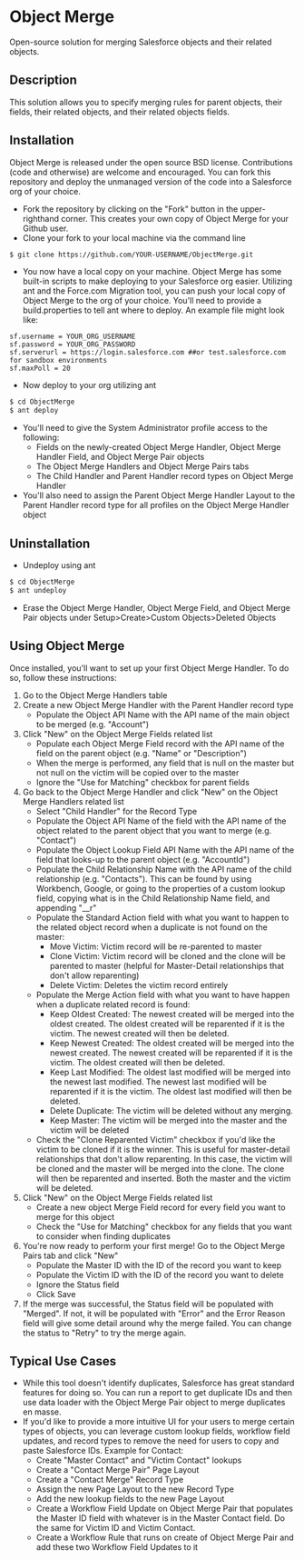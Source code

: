 # Object Merge

Open-source solution for merging Salesforce objects and their related objects.

## Description

This solution allows you to specify merging rules for parent objects, their fields, their related objects, and their related objects fields.

## Installation

Object Merge is released under the open source BSD license. Contributions (code and otherwise) are welcome and encouraged. You can fork this repository and deploy the unmanaged version of the code into a Salesforce org of your choice.

* Fork the repository by clicking on the "Fork" button in the upper-righthand corner. This creates your own copy of Object Merge for your Github user.
* Clone your fork to your local machine via the command line
```sh
$ git clone https://github.com/YOUR-USERNAME/ObjectMerge.git
```
* You now have a local copy on your machine. Object Merge has some built-in scripts to make deploying to your Salesforce org easier. Utilizing ant and the Force.com Migration tool, you can push your local copy of Object Merge to the org of your choice. You'll need to provide a build.properties to tell ant where to deploy. An example file might look like:

```
sf.username = YOUR_ORG_USERNAME
sf.password = YOUR_ORG_PASSWORD
sf.serverurl = https://login.salesforce.com ##or test.salesforce.com for sandbox environments
sf.maxPoll = 20
```

* Now deploy to your org utilizing ant

```sh
$ cd ObjectMerge
$ ant deploy
```

* You'll need to give the System Administrator profile access to the following:
  * Fields on the newly-created Object Merge Handler, Object Merge Handler Field, and Object Merge Pair objects
  * The Object Merge Handlers and Object Merge Pairs tabs
  * The Child Handler and Parent Handler record types on Object Merge Handler
* You'll also need to assign the Parent Object Merge Handler Layout to the Parent Handler record type for all profiles on the Object Merge Handler object

## Uninstallation

* Undeploy using ant

```sh
$ cd ObjectMerge
$ ant undeploy
```

* Erase the Object Merge Handler, Object Merge Field, and Object Merge Pair objects under Setup>Create>Custom Objects>Deleted Objects

## Using Object Merge

Once installed, you'll want to set up your first Object Merge Handler. To do so, follow these instructions:

1. Go to the Object Merge Handlers table
2. Create a new Object Merge Handler with the Parent Handler record type
	* Populate the Object API Name with the API name of the main object to be merged (e.g. "Account")
3. Click "New" on the Object Merge Fields related list
  	* Populate each Object Merge Field record with the API name of the field on the parent object (e.g. "Name" or "Description")
  	* When the merge is performed, any field that is null on the master but not null on the victim will be copied over to the master
  	* Ignore the "Use for Matching" checkbox for parent fields
4. Go back to the Object Merge Handler and click "New" on the Object Merge Handlers related list
  	* Select "Child Handler" for the Record Type
  	* Populate the Object API Name of the field with the API name of the object related to the parent object that you want to merge (e.g. "Contact")
  	* Populate the Object Lookup Field API Name with the API name of the field that looks-up to the parent object (e.g. "AccountId")
  	* Populate the Child Relationship Name with the API name of the child relationship (e.g. "Contacts"). This can be found by using Workbench, Google, or    going to the properties of a custom lookup field, copying what is in the Child Relationship Name field, and appending "\__r"
  	* Populate the Standard Action field with what you want to happen to the related object record when a duplicate is not found on the master:
    	* Move Victim: Victim record will be re-parented to master
    	* Clone Victim: Victim record will be cloned and the clone will be parented to master (helpful for Master-Detail relationships that don't allow reparenting)
    	* Delete Victim: Deletes the victim record entirely
  	* Populate the Merge Action field with what you want to have happen when a duplicate related record is found:
    	* Keep Oldest Created: The newest created will be merged into the oldest created. The oldest created will be reparented if it is the victim. The newest created will then be deleted.
    	* Keep Newest Created: The oldest created will be merged into the newest created. The newest created will be reparented if it is the victim. The oldest created will then be deleted.
    	* Keep Last Modified: The oldest last modified will be merged into the newest last modified. The newest last modified will be reparented if it is the victim. The oldest last modified will then be deleted.
    	* Delete Duplicate: The victim will be deleted without any merging.
    	* Keep Master: The victim will be merged into the master and the victim will be deleted
    * Check the "Clone Reparented Victim" checkbox if you'd like the victim to be cloned if it is the winner. This is useful for master-detail relationships that don't allow reparenting. In this case, the victim will be cloned and the master will be merged into the clone. The clone will then be reparented and inserted. Both the master and the victim will be deleted.
5. Click "New" on the Object Merge Fields related list
  	* Create a new object Merge Field record for every field you want to merge for this object
  	* Check the "Use for Matching" checkbox for any fields that you want to consider when finding duplicates
6. You're now ready to perform your first merge! Go to the Object Merge Pairs tab and click "New"
  	* Populate the Master ID with the ID of the record you want to keep
  	* Populate the Victim ID with the ID of the record you want to delete
  	* Ignore the Status field
  	* Click Save
7. If the merge was successful, the Status field will be populated with "Merged". If not, it will be populated with "Error" and the Error Reason field will give some detail around why the merge failed. You can change the status to "Retry" to try the merge again.

## Typical Use Cases

* While this tool doesn't identify duplicates, Salesforce has great standard features for doing so. You can run a report to get duplicate IDs and then use data loader with the Object Merge Pair object to merge duplicates en masse.
* If you'd like to provide a more intuitive UI for your users to merge certain types of objects, you can leverage custom lookup fields, workflow field updates, and record types to remove the need for users to copy and paste Salesforce IDs. Example for Contact:
	* Create "Master Contact" and "Victim Contact" lookups
	* Create a "Contact Merge Pair" Page Layout
	* Create a "Contact Merge" Record Type
	* Assign the new Page Layout to the new Record Type
	* Add the new lookup fields to the new Page Layout
	* Create a Workflow Field Update on Object Merge Pair that populates the Master ID field with whatever is in the Master Contact field. Do the same for Victim ID and Victim Contact.
	* Create a Workflow Rule that runs on create of Object Merge Pair and add these two Workflow Field Updates to it